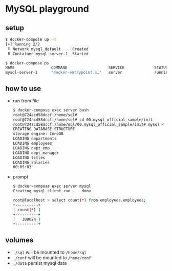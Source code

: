 # MySQL playground

## setup

```sh
$ docker-compose up -d
[+] Running 2/2
 ⠿ Network mysql_default     Created                                                                                                                                0.0s
 ⠿ Container mysql-server-1  Started                                                                                                                                0.3s

$ docker-compose ps
NAME                COMMAND                  SERVICE             STATUS              PORTS
mysql-server-1      "docker-entrypoint.s…"   server              running             3306/tcp, 33060/tcp
```

## how to use

- run from file

  ```sh
  $ docker-compose exec server bash
  root@724acd58dccf:/home/sql#
  root@724acd58dccf:/home/sql# cd 00.mysql_official_sample/init
  root@724acd58dccf:/home/sql/00.mysql_official_sample/init# mysql < employees.sql
  CREATING DATABASE STRUCTURE
  storage engine: InnoDB
  LOADING departments
  LOADING employees
  LOADING dept_emp
  LOADING dept_manager
  LOADING titles
  LOADING salaries
  00:05:03
  ```

- prompt

  ```sh
  $ docker-compose exec server mysql
  Creating mysql_client_run ... done

  root@localhost > select count(*) from employees.employees;
  +----------+
  | count(*) |
  +----------+
  |   300024 |
  +----------+
  ```


## volumes
- `./sql` will be mounted to `/home/sql`
- `./conf` will be mounted to `/home/conf`
- `./data` persist mysql data

